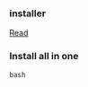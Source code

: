 ### installer 
[Read](https://documentation.wazuh.com/current/installation-guide/wazuh-server/installation-assistant.html)

### Install all in one
```
bash 
```
